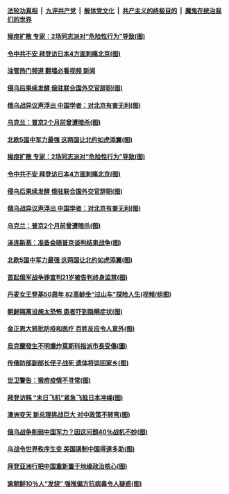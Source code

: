 ####  [法轮功真相](../../../../basic/blob/master/README.md?t=05242131) &nbsp;|&nbsp; [九评共产党](../../../../9ping.md/blob/master/README.md?t=05242131) &nbsp;|&nbsp; [解体党文化](../../../../jtdwh.md/blob/master/README.md?t=05242131)  &nbsp;|&nbsp; [共产主义的终极目的](../../../../gczydzjmd.md/blob/master/README.md?t=05242131) &nbsp;|&nbsp; [魔鬼在统治我们的世界](../../../../mgztzwmdsj.md/blob/master/README.md?t=05242131) 

#### [猴痘扩散 专家：2场同志派对“危险性行为”导致(图)](../pages/p9/1007321.md?t=05242131) 

#### [令中共不安 拜登访日本4方面刺痛北京(图)](../pages/p9/1007305.md?t=05242131) 

#### [油管热门频道 翻墙必看视频 新闻](http://45.76.130.85:81/youtube.html?05242131)

#### [侵乌后果续发酵 俄驻联合国外交官辞职(图)](../pages/p9/1007283.md?t=05242131) 

#### [俄乌战异议声浮出 中国学者：对北京有害无利(图)](../pages/p9/1007212.md?t=05242131) 

#### [乌克兰：普京2个月前曾遭暗杀(图)](../pages/p9/1007258.md?t=05242131) 

#### [北欧5国中军力最强 这两国让北约如虎添翼(图)](../pages/p9/1007210.md?t=05242131) 

#### [猴痘扩散 专家：2场同志派对“危险性行为”导致(图)](../pages/p9/1007321.md?t=05242131) 

#### [令中共不安 拜登访日本4方面刺痛北京(图)](../pages/p9/1007305.md?t=05242131) 

#### [侵乌后果续发酵 俄驻联合国外交官辞职(图)](../pages/p9/1007283.md?t=05242131) 

#### [俄乌战异议声浮出 中国学者：对北京有害无利(图)](../pages/p9/1007212.md?t=05242131) 

#### [乌克兰：普京2个月前曾遭暗杀(图)](../pages/p9/1007258.md?t=05242131) 

#### [泽连斯基：准备会晤普京谈判结束战争(图)](../pages/p9/1007270.md?t=05242131) 

#### [北欧5国中军力最强 这两国让北约如虎添翼(图)](../pages/p9/1007210.md?t=05242131) 

#### [首起俄军战争罪宣判21岁被告判终身监禁(图)](../pages/p9/1007269.md?t=05242131) 

#### [丹麦女王登基50周年 82高龄坐“过山车”探险人生(视频/组图)](../pages/p9/1007174.md?t=05242131) 

#### [朝鲜隔离设施太恐怖 患者吓到隐瞒症状(图)](../pages/p9/1007133.md?t=05242131) 

#### [金正恩大怒批防疫和医疗 百姓反应令人意外(图)](../pages/p9/1007109.md?t=05242131) 

#### [烏克蘭發生不明爆炸莫斯科指派市長受傷(圖)](../pages/p9/1007184.md?t=05242131) 

#### [传俄防部副部长侄子战死 遗体将运回家乡(图)](../pages/p9/1007146.md?t=05242131) 

#### [世卫警告：猴痘疫情不寻常(图)](../pages/p9/1007144.md?t=05242131) 

#### [拜登访韩 “末日飞机”紧急飞抵日本冲绳(图)](../pages/p9/1007134.md?t=05242131) 

#### [澳洲变天 新总理挑战巨大 对中政策不转弯(图)](../pages/p9/1007131.md?t=05242131) 

#### [俄乌战争削弱中国军力？因这问题40％战机不妙(图)](../pages/p9/1007060.md?t=05242131) 

#### [乌战令世界秩序生变 美国遏制中国得道多助(图)](../pages/p9/1007098.md?t=05242131) 

#### [拜登亚洲行把中国重新置于地缘政治核心(图)](../pages/p9/1007097.md?t=05242131) 

#### [逾朝鲜10％人“发烧” 强推偏方抗病毒令人疑惑(图)](../pages/p9/1007044.md?t=05242131) 

<img src='http://gfw-breaker.win/goodnews/indexes/p9.md' width='0px' height='0px'/>
